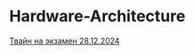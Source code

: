 # Hardware-Architecture
[Твайн на экзамен 28.12.2024](https://drive.google.com/file/d/1rOyEp9H-yZgDrSMY1sncn3bHZkxvGnH_/view?usp=drive_link)
